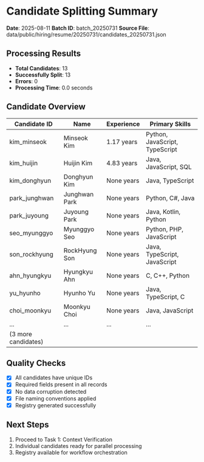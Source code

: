 # Candidate Splitting Summary

**Date**: 2025-08-11
**Batch ID**: batch_20250731
**Source File**: data/public/hiring/resume/20250731/candidates_20250731.json

## Processing Results
- **Total Candidates**: 13
- **Successfully Split**: 13
- **Errors**: 0
- **Processing Time**: 0.0 seconds

## Candidate Overview
| Candidate ID | Name | Experience | Primary Skills |
|--------------|------|------------|----------------|
| kim_minseok | Minseok Kim | 1.17 years | Python, JavaScript, TypeScript |
| kim_huijin | Huijin Kim | 4.83 years | Java, JavaScript, SQL |
| kim_donghyun | Donghyun Kim | None years | Java, TypeScript |
| park_junghwan | Junghwan Park | None years | Python, C#, Java |
| park_juyoung | Juyoung Park | None years | Java, Kotlin, Python |
| seo_myunggyo | Myunggyo Seo | None years | Python, PHP, JavaScript |
| son_rockhyung | RockHyung Son | None years | Java, TypeScript, JavaScript |
| ahn_hyungkyu | Hyungkyu Ahn | None years | C, C++, Python |
| yu_hyunho | Hyunho Yu | None years | Java, TypeScript, C |
| choi_moonkyu | Moonkyu Choi | None years | Java, JavaScript |
| ... | ... | ... | ... |
| (3 more candidates) | | | |

## Quality Checks
- [x] All candidates have unique IDs
- [x] Required fields present in all records
- [x] No data corruption detected
- [x] File naming conventions applied
- [x] Registry generated successfully

## Next Steps
1. Proceed to Task 1: Context Verification
2. Individual candidates ready for parallel processing
3. Registry available for workflow orchestration
